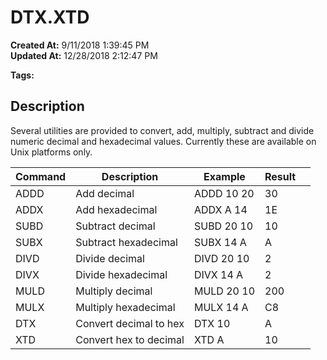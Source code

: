 # DTX.XTD

**Created At:** 9/11/2018 1:39:45 PM  
**Updated At:** 12/28/2018 2:12:47 PM  

**Tags:**
<badge text='dtx.xtd' vertical='middle' />
<badge text='numeric and hexadecimal number operations' vertical='middle' />

## Description

Several utilities are provided to convert, add, multiply, subtract and divide numeric decimal and hexadecimal values. Currently these are available on Unix platforms only.


| Command<br> | Description<br> | Example<br> | Result<br> | <br> |
| --- | --- | --- | --- | --- |
| ADDD<br> | Add decimal<br> | ADDD 10 20<br> | 30<br> | <br> |
| ADDX<br> | Add hexadecimal<br> | ADDX A 14<br> | 1E<br> | <br> |
| SUBD<br> | Subtract decimal<br> | SUBD 20 10<br> | 10<br> | <br> |
| SUBX<br> | Subtract hexadecimal<br> | SUBX 14 A<br> | A<br> | <br> |
| DIVD<br> | Divide decimal<br> | DIVD 20 10<br> | 2<br> | <br> |
| DIVX<br> | Divide hexadecimal<br> | DIVX 14 A<br> | 2<br> | <br> |
| MULD<br> | Multiply decimal<br> | MULD 20 10<br> | 200<br> | <br> |
| MULX<br> | Multiply hexadecimal<br> | MULX 14 A<br> | C8<br> | <br> |
| DTX<br> | Convert decimal to hex<br> | DTX 10<br> | A<br> | <br> |
| XTD<br> | Convert hex to decimal<br> | XTD A<br> | 10<br> |

